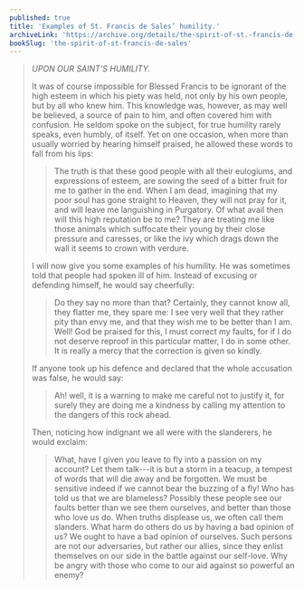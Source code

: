 ```yaml
---
published: true
title: 'Examples of St. Francis de Sales’ humility.'
archiveLink: 'https://archive.org/details/the-spirit-of-st.-francis-de-sales/page/147?view=theater'
bookSlug: 'the-spirit-of-st-francis-de-sales'
---
```


> *UPON OUR SAINT’S HUMILITY.*
> 
> It was of course impossible for Blessed Francis to be ignorant of the high esteem in which his piety was held, not only by his own people, but by all who knew him. This knowledge was, however, as may well be believed, a source of pain to him, and often covered him with confusion. He seldom spoke on the subject, for true humility rarely speaks, even humbly, of itself. Yet on one occasion, when more than usually worried by hearing himself praised, he allowed these words to fall from his lips:
> 
>> The truth is that these good people with all their eulogiums, and expressions of esteem, are sowing the seed of a bitter fruit for me to gather in the end. When I am dead, imagining that my poor soul has gone straight to Heaven, they will not pray for it, and will leave me languishing in Purgatory. Of what avail then will this high reputation be to me? They are treating me like those animals which suffocate their young by their close pressure and caresses, or like the ivy which drags down the wall it seems to crown with verdure.
>
> I will now give you some examples of his humility. He was sometimes told that people had spoken ill of him. Instead of excusing or defending himself, he would say cheerfully:
> 
>> Do they say no more than that? Certainly, they cannot know all, they flatter me, they spare me: I see very well that they rather pity than envy me, and that they wish me to be better than I am. Well! God be praised for this, I must correct my faults, for if I do not deserve reproof in this particular matter, I do in some other. It is really a mercy that the correction is given so kindly.
> 
> If anyone took up his defence and declared that the whole accusation was false, he would say:
> 
>> Ah! well, it is a warning to make me careful not to justify it, for surely they are doing me a kindness by calling my attention to the dangers of this rock ahead.
> 
> Then, noticing how indignant we all were with the slanderers, he would exclaim:
> 
>> What, have I given you leave to fly into a passion on my account? Let them talk---it is but a storm in a teacup, a tempest of words that will die away and be forgotten. We must be sensitive indeed if we cannot bear the buzzing of a fly! Who has told us that we are blameless? Possibly these people see our faults better than we see them ourselves, and better than those who love us do. When truths displease us, we often call them slanders. What harm do others do us by having a bad opinion of us? We ought to have a bad opinion of ourselves. Such persons are not our adversaries, but rather our allies, since they enlist themselves on our side in the battle against our self-love. Why be angry with those who come to our aid against so powerful an enemy?
